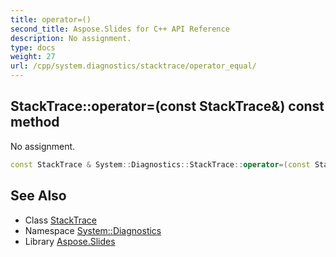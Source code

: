 ```yaml
---
title: operator=()
second_title: Aspose.Slides for C++ API Reference
description: No assignment.
type: docs
weight: 27
url: /cpp/system.diagnostics/stacktrace/operator_equal/
---
```

## StackTrace::operator=(const StackTrace\&) const method


No assignment.

```cpp
const StackTrace & System::Diagnostics::StackTrace::operator=(const StackTrace &) const =delete
```

## See Also

* Class [StackTrace](./)
* Namespace [System::Diagnostics](../)
* Library [Aspose.Slides](../../)